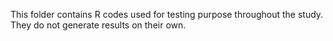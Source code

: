 This folder contains R codes used for testing purpose throughout the study. They do not generate results on their own.
